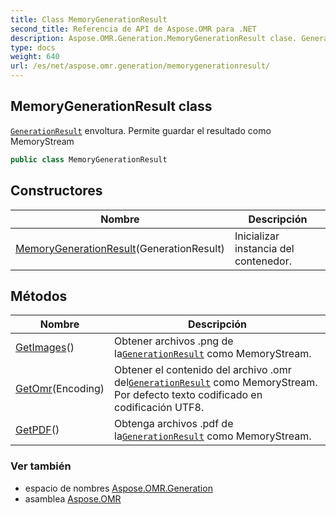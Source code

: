 ```yaml
---
title: Class MemoryGenerationResult
second_title: Referencia de API de Aspose.OMR para .NET
description: Aspose.OMR.Generation.MemoryGenerationResult clase. GenerationResult envoltura. Permite guardar el resultado como MemoryStream
type: docs
weight: 640
url: /es/net/aspose.omr.generation/memorygenerationresult/
---
```

## MemoryGenerationResult class

[`GenerationResult`](../generationresult/) envoltura. Permite guardar el resultado como MemoryStream

```csharp
public class MemoryGenerationResult
```

## Constructores

| Nombre | Descripción |
| --- | --- |
| [MemoryGenerationResult](memorygenerationresult/)(GenerationResult) | Inicializar instancia del contenedor. |

## Métodos

| Nombre | Descripción |
| --- | --- |
| [GetImages](../../aspose.omr.generation/memorygenerationresult/getimages/)() | Obtener archivos .png de la[`GenerationResult`](../generationresult/) como MemoryStream. |
| [GetOmr](../../aspose.omr.generation/memorygenerationresult/getomr/)(Encoding) | Obtener el contenido del archivo .omr del[`GenerationResult`](../generationresult/) como MemoryStream. Por defecto texto codificado en codificación UTF8. |
| [GetPDF](../../aspose.omr.generation/memorygenerationresult/getpdf/)() | Obtenga archivos .pdf de la[`GenerationResult`](../generationresult/) como MemoryStream. |

### Ver también

* espacio de nombres [Aspose.OMR.Generation](../../aspose.omr.generation/)
* asamblea [Aspose.OMR](../../)


